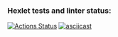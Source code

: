 ### Hexlet tests and linter status:
[![Actions Status](https://github.com/prozet-x/php-project-lvl2/workflows/hexlet-check/badge.svg)](https://github.com/prozet-x/php-project-lvl2/actions)
[![asciicast](https://asciinema.org/a/1sByZqTK0Ym2eHncU7z1rsdSw.svg)](https://asciinema.org/a/1sByZqTK0Ym2eHncU7z1rsdSw)